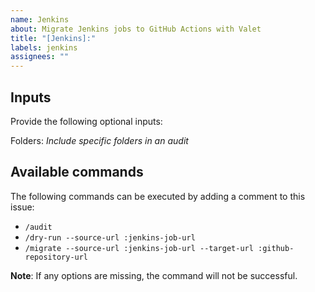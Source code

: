 ```yaml
---
name: Jenkins
about: Migrate Jenkins jobs to GitHub Actions with Valet
title: "[Jenkins]:"
labels: jenkins
assignees: ""
---
```


## Inputs

Provide the following optional inputs:

Folders:
_Include specific folders in an audit_

## Available commands

The following commands can be executed by adding a comment to this issue:

- `/audit`
- `/dry-run --source-url :jenkins-job-url`
- `/migrate --source-url :jenkins-job-url --target-url :github-repository-url`

**Note**: If any options are missing, the command will not be successful.

